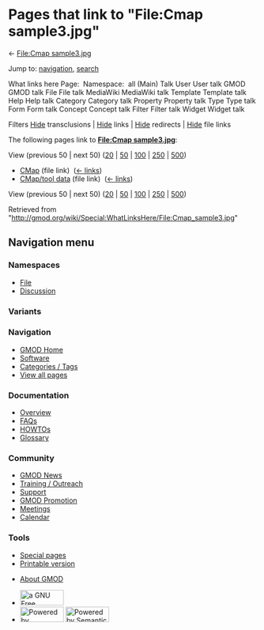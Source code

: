 <div id="mw-page-base" class="noprint">

</div>

<div id="mw-head-base" class="noprint">

</div>

<div id="content" class="mw-body" role="main">

<span id="top"></span>

<div id="mw-js-message" style="display:none;">

</div>



# <span dir="auto">Pages that link to "File:Cmap sample3.jpg"</span>

<div id="bodyContent">

<div id="contentSub">

← [File:Cmap
sample3.jpg](/wiki/File:Cmap_sample3.jpg "File:Cmap sample3.jpg")

</div>

<div id="jump-to-nav" class="mw-jump">

Jump to: [navigation](#mw-navigation), [search](#p-search)

</div>

<div id="mw-content-text">

What links here Page:  Namespace:  all (Main) Talk User User talk GMOD
GMOD talk File File talk MediaWiki MediaWiki talk Template Template talk
Help Help talk Category Category talk Property Property talk Type Type
talk Form Form talk Concept Concept talk Filter Filter talk Widget
Widget talk

Filters
[Hide](/mediawiki/index.php?title=Special:WhatLinksHere/File:Cmap_sample3.jpg&hidetrans=1 "Special:WhatLinksHere/File:Cmap sample3.jpg")
transclusions \|
[Hide](/mediawiki/index.php?title=Special:WhatLinksHere/File:Cmap_sample3.jpg&hidelinks=1 "Special:WhatLinksHere/File:Cmap sample3.jpg")
links \|
[Hide](/mediawiki/index.php?title=Special:WhatLinksHere/File:Cmap_sample3.jpg&hideredirs=1 "Special:WhatLinksHere/File:Cmap sample3.jpg")
redirects \|
[Hide](/mediawiki/index.php?title=Special:WhatLinksHere/File:Cmap_sample3.jpg&hideimages=1 "Special:WhatLinksHere/File:Cmap sample3.jpg")
file links

The following pages link to **[File:Cmap
sample3.jpg](/wiki/File:Cmap_sample3.jpg "File:Cmap sample3.jpg")**:

View (previous 50 \| next 50)
([20](/mediawiki/index.php?title=Special:WhatLinksHere/File:Cmap_sample3.jpg&limit=20 "Special:WhatLinksHere/File:Cmap sample3.jpg")
\|
[50](/mediawiki/index.php?title=Special:WhatLinksHere/File:Cmap_sample3.jpg&limit=50 "Special:WhatLinksHere/File:Cmap sample3.jpg")
\|
[100](/mediawiki/index.php?title=Special:WhatLinksHere/File:Cmap_sample3.jpg&limit=100 "Special:WhatLinksHere/File:Cmap sample3.jpg")
\|
[250](/mediawiki/index.php?title=Special:WhatLinksHere/File:Cmap_sample3.jpg&limit=250 "Special:WhatLinksHere/File:Cmap sample3.jpg")
\|
[500](/mediawiki/index.php?title=Special:WhatLinksHere/File:Cmap_sample3.jpg&limit=500 "Special:WhatLinksHere/File:Cmap sample3.jpg"))

- [CMap](/wiki/CMap "CMap") (file link) ‎
  <span class="mw-whatlinkshere-tools">([←
  links](/mediawiki/index.php?title=Special:WhatLinksHere&target=CMap "Special:WhatLinksHere"))</span>
- [CMap/tool data](/wiki/CMap/tool_data "CMap/tool data") (file link) ‎
  <span class="mw-whatlinkshere-tools">([←
  links](/mediawiki/index.php?title=Special:WhatLinksHere&target=CMap%2Ftool+data "Special:WhatLinksHere"))</span>

View (previous 50 \| next 50)
([20](/mediawiki/index.php?title=Special:WhatLinksHere/File:Cmap_sample3.jpg&limit=20 "Special:WhatLinksHere/File:Cmap sample3.jpg")
\|
[50](/mediawiki/index.php?title=Special:WhatLinksHere/File:Cmap_sample3.jpg&limit=50 "Special:WhatLinksHere/File:Cmap sample3.jpg")
\|
[100](/mediawiki/index.php?title=Special:WhatLinksHere/File:Cmap_sample3.jpg&limit=100 "Special:WhatLinksHere/File:Cmap sample3.jpg")
\|
[250](/mediawiki/index.php?title=Special:WhatLinksHere/File:Cmap_sample3.jpg&limit=250 "Special:WhatLinksHere/File:Cmap sample3.jpg")
\|
[500](/mediawiki/index.php?title=Special:WhatLinksHere/File:Cmap_sample3.jpg&limit=500 "Special:WhatLinksHere/File:Cmap sample3.jpg"))

</div>

<div class="printfooter">

Retrieved from
"<http://gmod.org/wiki/Special:WhatLinksHere/File:Cmap_sample3.jpg>"

</div>

<div id="catlinks" class="catlinks catlinks-allhidden">

</div>

<div class="visualClear">

</div>

</div>

</div>

<div id="mw-navigation">

## Navigation menu

<div id="mw-head">



<div id="left-navigation">

<div id="p-namespaces" class="vectorTabs" role="navigation"
aria-labelledby="p-namespaces-label">

### Namespaces

- <span id="ca-nstab-image"><a href="/wiki/File:Cmap_sample3.jpg" accesskey="c"
  title="View the file page [c]">File</a></span>
- <span id="ca-talk"><a
  href="/mediawiki/index.php?title=File_talk:Cmap_sample3.jpg&amp;action=edit&amp;redlink=1"
  accesskey="t"
  title="Discussion about the content page [t]">Discussion</a></span>

</div>

<div id="p-variants" class="vectorMenu emptyPortlet" role="navigation"
aria-labelledby="p-variants-label">

### 

### Variants[](#)

<div class="menu">

</div>

</div>

</div>

<div id="right-navigation">





</div>



</div>

</div>

</div>

<div id="mw-panel">

<div id="p-logo" role="banner">

<a href="/wiki/Main_Page"
style="background-image: url(http://gmod.org/images/GMOD-cogs.png);"
title="Visit the main page"></a>

</div>

<div id="p-Navigation" class="portal" role="navigation"
aria-labelledby="p-Navigation-label">

### Navigation

<div class="body">

- <span id="n-GMOD-Home">[GMOD Home](/wiki/Main_Page)</span>
- <span id="n-Software">[Software](/wiki/GMOD_Components)</span>
- <span id="n-Categories-.2F-Tags">[Categories /
  Tags](/wiki/Categories)</span>
- <span id="n-View-all-pages">[View all
  pages](/wiki/Special:AllPages)</span>

</div>

</div>

<div id="p-Documentation" class="portal" role="navigation"
aria-labelledby="p-Documentation-label">

### Documentation

<div class="body">

- <span id="n-Overview">[Overview](/wiki/Overview)</span>
- <span id="n-FAQs">[FAQs](/wiki/Category:FAQ)</span>
- <span id="n-HOWTOs">[HOWTOs](/wiki/Category:HOWTO)</span>
- <span id="n-Glossary">[Glossary](/wiki/Glossary)</span>

</div>

</div>

<div id="p-Community" class="portal" role="navigation"
aria-labelledby="p-Community-label">

### Community

<div class="body">

- <span id="n-GMOD-News">[GMOD News](/wiki/GMOD_News)</span>
- <span id="n-Training-.2F-Outreach">[Training /
  Outreach](/wiki/Training_and_Outreach)</span>
- <span id="n-Support">[Support](/wiki/Support)</span>
- <span id="n-GMOD-Promotion">[GMOD
  Promotion](/wiki/GMOD_Promotion)</span>
- <span id="n-Meetings">[Meetings](/wiki/Meetings)</span>
- <span id="n-Calendar">[Calendar](/wiki/Calendar)</span>

</div>

</div>

<div id="p-tb" class="portal" role="navigation"
aria-labelledby="p-tb-label">

### Tools

<div class="body">

- <span id="t-specialpages"><a href="/wiki/Special:SpecialPages" accesskey="q"
  title="A list of all special pages [q]">Special pages</a></span>
- <span id="t-print"><a
  href="/mediawiki/index.php?title=Special:WhatLinksHere/File:Cmap_sample3.jpg&amp;printable=yes"
  rel="alternate" accesskey="p"
  title="Printable version of this page [p]">Printable version</a></span>

</div>

</div>

</div>

</div>

<div id="footer" role="contentinfo">

- <span id="footer-places-about">[About
  GMOD](/wiki/GMOD:About "GMOD:About")</span>

<!-- -->

- <span id="footer-copyrightico">[<img src="http://www.gnu.org/graphics/gfdl-logo-small.png" width="88"
  height="31" alt="a GNU Free Documentation License" />](http://www.gnu.org/licenses/fdl-1.3.html)</span>
- <span id="footer-poweredbyico">[<img src="/mediawiki/skins/common/images/poweredby_mediawiki_88x31.png"
  width="88" height="31" alt="Powered by MediaWiki" />](//www.mediawiki.org/)
  [<img
  src="/mediawiki/extensions/SemanticMediaWiki/includes/../resources/images/smw_button.png"
  width="88" height="31" alt="Powered by Semantic MediaWiki" />](https://www.semantic-mediawiki.org/wiki/Semantic_MediaWiki)</span>

<div style="clear:both">

</div>

</div>
